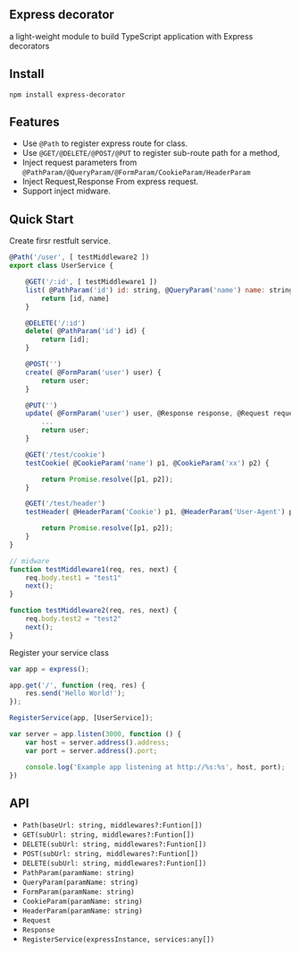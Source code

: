 ## Express decorator
a light-weight module to build TypeScript application with Express decorators


## Install
```
npm install express-decorator
```

## Features
- Use `@Path` to register express route for class.
- Use `@GET/@DELETE/@POST/@PUT` to register sub-route path for a method,
- Inject request parameters from `@PathParam/@QueryParam/@FormParam/CookieParam/HeaderParam`
- Inject Request,Response From express request.
- Support inject midware.

## Quick Start

Create firsr restfult service.
```javascript
@Path('/user', [ testMiddleware2 ])
export class UserService {

    @GET('/:id', [ testMiddleware1 ])
    list( @PathParam('id') id: string, @QueryParam('name') name: string) {
        return [id, name]
    }

    @DELETE('/:id')
    delete( @PathParam('id') id) {
        return [id];
    }

    @POST('')
    create( @FormParam('user') user) {
        return user;
    }

    @PUT('')
    update( @FormParam('user') user, @Response response, @Request request) {
        ...
        return user;
    }

    @GET('/test/cookie')
    testCookie( @CookieParam('name') p1, @CookieParam('xx') p2) {

        return Promise.resolve([p1, p2]);
    }

    @GET('/test/header')
    testHeader( @HeaderParam('Cookie') p1, @HeaderParam('User-Agent') p2) {

        return Promise.resolve([p1, p2]);
    }
} 

// midware
function testMiddleware1(req, res, next) {
    req.body.test1 = "test1"
    next();
}

function testMiddleware2(req, res, next) {
    req.body.test2 = "test2"
    next();
}
```

Register your service class
```javascript
var app = express();

app.get('/', function (req, res) {
    res.send('Hello World!');
});

RegisterService(app, [UserService]);

var server = app.listen(3000, function () {
    var host = server.address().address;
    var port = server.address().port;

    console.log('Example app listening at http://%s:%s', host, port);
})

```

## API
- `Path(baseUrl: string, middlewares?:Funtion[])`
- `GET(subUrl: string, middlewares?:Funtion[])`
- `DELETE(subUrl: string, middlewares?:Funtion[])`
- `POST(subUrl: string, middlewares?:Funtion[])`
- `DELETE(subUrl: string, middlewares?:Funtion[])`
- `PathParam(paramName: string)`
- `QueryParam(paramName: string)`
- `FormParam(paramName: string)`
- `CookieParam(paramName: string)`
- `HeaderParam(paramName: string)`
- `Request`
- `Response`
- `RegisterService(expressInstance, services:any[])`
